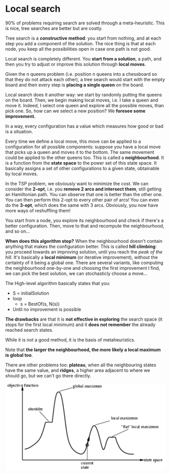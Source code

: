 # Local search

90% of problems requiring search are solved through a meta-heuristic. This is nice, tree searches are better but are costly. 

Tree search is a **constructive method**: you start from nothing, and at each step you add a component of the solution. The nice thing is that at each node, you keep all the possibilities open in case one path is not good. 

Local search is completely different. You **start from a solution**, a path, and then you try to adjust or improve this solution through **local moves**.

Given the n queens problem (i.e. position n queens into a chessboard so that they do not attack each other), a tree search would start with the empty board and then every step is **placing a single queen** on the board. 

Local search does it another way: we start by randomly putting the queens on the board. Then, we begin making local moves, i.e. I take a queen and move it. Indeed, I select one queen and explore all the possible moves, than pick one. So, how can we select a new position? We **foresee some improvement.**

In a way, every configuration has a value which measures how good or bad is a situation. 

Every time we define a local move, this move can be applied to a configuration for all possible components: suppose you have a local move that picks up a queen and moves it to the bottom. The same movement could be applied to the other queens too. This is called a **neighbourhood**. It is a function from the **state space** to the power set of this state space. It basically assigns a set of other configurations to a given state, obtainable by local moves. 

In the TSP problem, we obviously want to minimize the cost. We can consider the **2-opt**, i.e. you **remove 2 arcs and intersect them**, still getting an Hamiltonian path. You can observe that one is better than the other one. You can then perform this 2-opt to every other pair of arcs! You can even do the **3-opt**, which does the same with 3 arcs. Obviously, you now have more ways of reshuffling them!

You start from a node, you explore its neighbourhood and check if there's a better configuration. Then, move to that and recompute the neighbourhood, and so on...

**When does this algorithm stop?** When the neighbourhood doesn't contain anything that makes the configuration better. This is called **hill climbing**: you proceed towards an improving solution, until you reach the *peak of the hill*. It's basically a **local minimum** (or iterative improvement), without the certainty of it being a global one. There are several variants, like computing the neighbourhood one-by-one and choosing the first improvement I find, we can pick the best solution, we can stochasticly choose a move...

The High-level algorithm basically states that you:

- S = initialSolution
- loop
  - s = BestOf(s, N(s))
- Until no improvement is possible

**The drawbacks** are that it is **not effective in exploring** the search space (it stops for the first local minimum) and it **does not remember** the already reached search states.

While it is not a good method, it is the basis of metaheuristics.

Note that **the larger the neighbourhood, the more likely a local maximum is global too**.

There are other problems too: **plateau**, when all the neighbouring states have the same value, and **ridges**, a higher area adjacent to where we should go, but we can't go there directly.

![Local search space](./res/local-state-space.png)